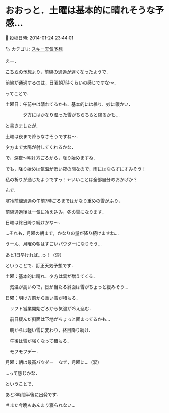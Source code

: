 # おおっと．土曜は基本的に晴れそうな予感…

📅 投稿日時: 2014-01-24 23:44:01

🏷️ カテゴリ: [スキー天気予想](c6554f5c3c106093b511a8daae23757e8.md)

えー．





[こちらの予想](e710839ad5956c392b27f73721e6f8f99.md)より，前線の通過が遅くなったようで．


前線が通過するのは，日曜朝7時くらいの感じですな～．





ってことで．


土曜日：午前中は晴れてるかも．基本的には曇り．妙に暖かい．


　　　　夕方にはかなり湿った雪がちらちらと降るかも…


と書きましたが．


土曜は夜まで降らなさそうですね～．


夕方まで太陽が射してくれるかな．





で，深夜～明け方ごろから，降り始めますね．


でも，降り始めは気温が低い夜の間なので，雨にはならずにすみそう！


私の祈りが通じたようですっ！←いいことは全部自分のおかげか？





んで．


寒冷前線通過の午前7時ごろまではかなり重めの雪がふり，


前線通過後は一気に冷え込み，冬の雪になります．


日曜は終日降り続けかな～．





…それも，月曜の朝まで，かなりの量が降り続けますね…


うーん．月曜の朝はすごいパウダーになりそう…


あと1日早ければ…っ！（涙）





ということで．訂正天気予想です．





土曜：基本的に晴れ．夕方は雲が増えてくる．


　気温が高いので，日が当たる斜面は雪がちょっと緩みそう…





日曜：明け方前から重い雪が積もる．


　リフト営業開始ごろから気温が冷え込む．


　前日緩んだ斜面は下地がちょっと固まってるかも…


　朝からは軽い雪に変わり，終日降り続け．


　午後は雪が強くなって積もる．


　モフモフデー．





月曜：朝は最高パウダー　なぜ，月曜に…（涙）





…って感じかな．





ということで．


あと3時間半後に出発です．


＃また今晩もあんまり寝られない…
